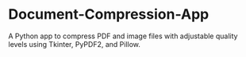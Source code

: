 # Document-Compression-App
A Python app to compress PDF and image files with adjustable quality levels using Tkinter, PyPDF2, and Pillow.
